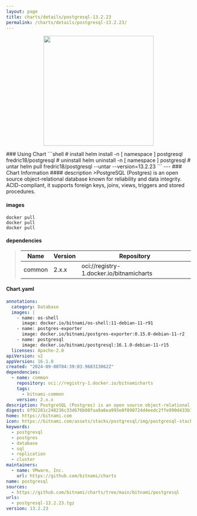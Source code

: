 ```yaml
---
layout: page
title: charts/details/postgresql-13.2.23
permalink: /charts/details/postgresql-13.2.23/
---
```

<p align="center">
    <img src="https://bitnami.com/assets/stacks/postgresql/img/postgresql-stack-220x234.png" width="300px" height="300px">
</p>
### Using Chart
```shell
# install
helm install -n [ namespace ] postgresql fredric18/postgresql
# uninstall
helm uninstall -n [ namespace ] postgresql
# untar
helm pull fredric18/postgresql --untar --version=13.2.23
```
---
### Chart Information
#### description
>PostgreSQL (Postgres) is an open source object-relational database known for reliability and data integrity. ACID-compliant, it supports foreign keys, joins, views, triggers and stored procedures.
   
#### images
```shell
docker pull 
docker pull 
docker pull 
```
   
#### dependencies
>Name | Version | Repository
>---|---|---
>common | 2.x.x | oci://registry-1.docker.io/bitnamicharts
   
#### Chart.yaml
```yaml
annotations:
  category: Database
  images: |
    - name: os-shell
      image: docker.io/bitnami/os-shell:11-debian-11-r91
    - name: postgres-exporter
      image: docker.io/bitnami/postgres-exporter:0.15.0-debian-11-r2
    - name: postgresql
      image: docker.io/bitnami/postgresql:16.1.0-debian-11-r15
  licenses: Apache-2.0
apiVersion: v2
appVersion: 16.1.0
created: "2024-09-08T04:39:03.968313062Z"
dependencies:
  - name: common
    repository: oci://registry-1.docker.io/bitnamicharts
    tags:
      - bitnami-common
    version: 2.x.x
description: PostgreSQL (Postgres) is an open source object-relational database known for reliability and data integrity. ACID-compliant, it supports foreign keys, joins, views, triggers and stored procedures.
digest: 6f92281c248236c33d676b08faa9a6ea995e0f890724d4eedc2ffe990d433b71
home: https://bitnami.com
icon: https://bitnami.com/assets/stacks/postgresql/img/postgresql-stack-220x234.png
keywords:
  - postgresql
  - postgres
  - database
  - sql
  - replication
  - cluster
maintainers:
  - name: VMware, Inc.
    url: https://github.com/bitnami/charts
name: postgresql
sources:
  - https://github.com/bitnami/charts/tree/main/bitnami/postgresql
urls:
  - postgresql-13.2.23.tgz
version: 13.2.23
```
